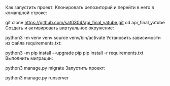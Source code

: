 Как запустить проект:
Клонировать репозиторий и перейти в него в командной строке:

git clone https://github.com/sat0304/api_final_yatube.git
cd api_final_yatube
Cоздать и активировать виртуальное окружение:

python3 -m venv venv
source venv/bin/activate
Установить зависимости из файла requirements.txt:

python3 -m pip install --upgrade pip
pip install -r requirements.txt
Выполнить миграции:

python3 manage.py migrate
Запустить проект:

python3 manage.py runserver
